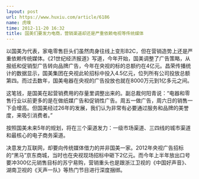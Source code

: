 ```yaml
---
layout: post
url: https://www.huxiu.com/article/6186
name: 虎嗅
time: 2012-11-20 16:32
title: 国美们要发力电商，营销渠道却还是严重依赖电视等传统媒体
---
```

以国美为代表，家电零售巨头们虽然肉身往线上变形B2C，但在营销造势上还是严重依赖传统媒体。《21世纪经济报道》写道，今年开始，国美调整了广告策略，从报纸和促销型广告转向品牌广告，今年在央视的标的总额约在4亿元。昌荣传播统计的数据显示，国美集团在央视此轮招标中投入4.5亿元，位列所有公司投放总额第四。而过去数年，国美电器在央视的广告投放也就在8000万元到1亿多元之间。

这笔钱，是国美在起营销费用的存量里调整出来的。副总裁何阳青说：“电器和零售行业以前更多的是在做纸媒广告和促销性广告。周五一做广告，周六日的销售一下会增高。但国美经过26年的发展，我们认为非常有必要通过服务和品牌的美誉度，来吸引消费者。”

按照国美未来5年的规划，将在三个渠道发力：一级市场渠道、三四线的城市渠道和最核心的电子商务渠道。

决意发力互联网，却要向传统媒体借力的并非国美一家。2012年央视广告招标的“黑马”京东商城，当时也在央视现场招标中砸下2亿元。而今年上半年放出口号要冲300亿元销售目标的苏宁易购，营销重头也是跟浙江卫视的《中国好声音》、湖南卫视的《天声一队》等热门节目进行深度捆绑。

